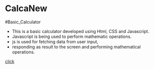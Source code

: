 # CalcaNew
#Basic_Calculator

- This is a basic calculator developed using Html, CSS and Javascript.
- Javascript is being used to perform mathematic operations.
- js is used for fetching data from user input, 
- responding as result to the screen and performing mathematical operations.


[click](https://nikhilambhore01.github.io/CalcaNew/)
